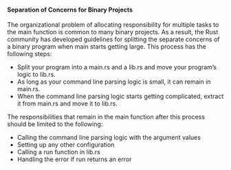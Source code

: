 


#### Separation of Concerns for Binary Projects

The organizational problem of allocating responsibility for multiple tasks to the main function is common to many binary projects. As a result, the Rust community has developed guidelines for splitting the separate concerns of a binary program when main starts getting large. This process has the following steps:
- Split your program into a main.rs and a lib.rs and move your program’s logic to lib.rs.
- As long as your command line parsing logic is small, it can remain in main.rs.
- When the command line parsing logic starts getting complicated, extract it from main.rs and move it to lib.rs.

The responsibilities that remain in the main function after this process should be limited to the following:

- Calling the command line parsing logic with the argument values
- Setting up any other configuration
- Calling a run function in lib.rs
- Handling the error if run returns an error
